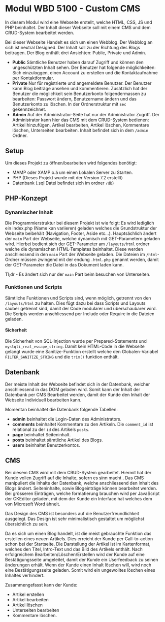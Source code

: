 # Modul WBD 5100 - Custom CMS

In diesem Modul wird eine Webseite erstellt, welche HTML, CSS, JS und PHP beinhaltet. Der Inhalt dieser Webseite soll mit einem CMS und dem CRUD-System bearbeitet werden.

Bei dieser Webseite Handelt es sich um einen Webblog. Der Webblog an sich ist neutral Designed. Der Inhalt soll zu der Richtung des Blogs beitragen. Der Blog enthält drei Ansichten: Public, Private und Admin.

- **Public** Sämtliche Benutzer haben darauf Zugriff und können den ungeschützten Inhalt sehen. Der Benutzer hat folgende möglichkeiten: Sich einzuloggen, einen Account zu erstellen und die Kontaktaufnahme per Kontaktformular.
- **Private** Nur für registrierte und angemeldete Benutzer. Der Benutzer kann Blog beiträge ansehen und kommentieren. Zusätzlich hat der Benutzer die möglichkeit sein Benutzerkonto folgendermassen zu bearbeiten: Passwort ändern, Benutzername ändern und das Benutzerkonto zu löschen. In der Ordnerstruktur mit `sec` gekennzeichnet.
- **Admin** Auf der Administrator-Seite hat nur der Administrator Zugriff. Der Administrator kann hier das CMS mit dem CRUD-System bedienen: Artikel hinzufügen, Artikel bearbeiten, Artikel löschen, Kommentare löschen, Unterseiten bearbeiten. Inhalt befindet sich in dem `/admin` Ordner.

## Setup

Um dieses Projekt zu öffnen/bearbeiten wird folgendes benötigt:

- MAMP oder XAMP o.ä um einen Lokalen Server zu Starten.
- PHP (Dieses Projekt wurde mit der Version 7.2 erstellt)
- Datenbank (.sql Datei befindet sich im ordner `/db`)

## PHP-Konzept

### Dynamischer Inhalt

Die Programmierstruktur bei diesem Projekt ist wie folgt: Es wird lediglich ein index.php (Name kan variieren) geladen welches die Grundstruktur der Webseite beibehält (Navigation, Footer, Aside etc...). Hauptsächlich ändert der `main` Part der Webseite, welche dynamisch mit GET-Parametern geladen wird. Hierbei bedient sich der GET-Parameter am `/layouts/html` ordner welche die dynamischen HTML-Templates beinhaltet. Diese werden anschliessend in den `main` Part der Webseite geladen. Die Dateien im `/html`-Ordner müssen zwingend mit der endung `.html.php` genannt werden, damit der GET-Parameter die Datei in das Dokument laden kann.

Tl;dr - Es ändert sich nur der `main` Part beim besuchen von Unterseiten.

### Funktionen und Scripts

Sämtliche Funktionen und Scripts sind, wenn möglich, getrennt von den `/layouts/html` zu halten. Dies fügt dazu bei dass Scripts und Layouts sauber getrennt sind, damit der Code modularer und überschaubarer wird. Die Scripts werden anschliessend per Include oder Require in die Dateien geladen.

#### Sicherheit

Die Sicherheit von SQL-Injection wurde per Prepared-Statements und `myslqli_real_escape_string`. Damit kein HTML-Code in die Webseite gelangt wurde eine Sanitize-Funktion erstellt welche den Globalen-Variabel `FILTER_SANITIZE_STRING` und die `trim()` funktion enthält.

## Datenbank

Der meiste Inhalt der Webseite befindet sich in der Datenbank, welcher anschliessend in das DOM geladen wird. Somit kann der Inhalt der Datenbank per CMS Bearbeitet werden, damit der Kunde den Inhalt der Webseite Individuell bearbeiten kann.

Momentan beinhaltet die Datenbank folgende Tabellen:

- **admin** beinhaltet die Login-Daten des Administrators.
- **comments** beinhaltet Kommentare zu den Artikeln. Die `comment_id` ist relational zu der `id` des Artikels `posts`.
- **page** beinhaltet Seiteninhalt.
- **posts** beinhaltet sämtliche Artikel des Blogs.
- **users** beinhaltet Benutzerkontos.

## CMS

Bei diesem CMS wird mit dem CRUD-System gearbeitet. Hiermit hat der Kunde vollen Zugriff auf die Inhalte, sofern es sinn macht . Das CMS manipuliert die Inhalte der Datenbank, welche anschliessend den Inhalt des Blogs ändert. Seiteninhalte, sowie Blogeinträge können bearbeitet werden. Bei grösseren Einträgen, welche formatierung brauchen wird per JavaScript der CKEditor geladen, mit dem der Kunde ein Interface hat welches dem von Microsoft Word ähnelt.

Das Design des CMS ist besonders auf die Benutzerfreundlichkeit ausgelegt. Das Design ist sehr minimalistisch gestaltet um möglichst übersichtlich zu sein.

Da es sich um einen Blog handelt, ist die meist gebrauchte Funktion das erstellen eines neuen Artikels. Dies erreicht der Kunde per Call-to-action schon bei der Startseite. Die Darstellung der Artikel ist im Kartenformat, welches den Titel, Intro-Text und das Bild des Artikels enthält. Nach erfolgreichem Bearbeiten/Löschen/Erstellen wird der Kunde auf eine Bestätigungsseite umgeleitet, damit der Kunde ein Userfeedback zu seinen änderungen erhält. Wenn der Kunde einen Inhalt löschen will, wird noch eine Bestätigungsseite geladen. Somit wird ein ungewolltes löschen eines Inhaltes verhindert.

Zusammengefasst kann der Kunde:

- Artikel erstellen
- Artikel bearbeiten
- Artikel löschen
- Unterseiten bearbeiten
- Kommentare löschen.
